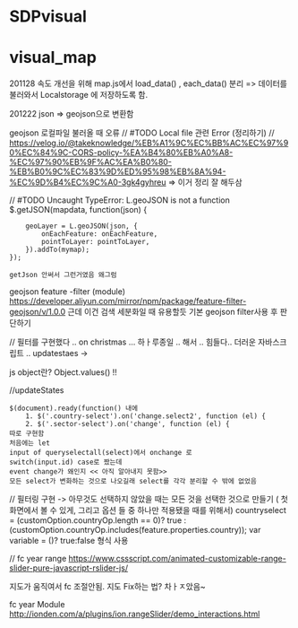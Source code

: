 # SDPvisual
# visual_map


201128 
속도 개선을 위해 map.js에서 load_data() , each_data() 분리
=> 데이터를 불러와서 Localstorage 에 저장하도록 함.


201222
json => geojson으로 변환함

geojson 로컬파일 불러올 때 오류
    // #TODO Local file 관련 Error (정리하기)
    // https://velog.io/@takeknowledge/%EB%A1%9C%EC%BB%AC%EC%97%90%EC%84%9C-CORS-policy-%EA%B4%80%EB%A0%A8-%EC%97%90%EB%9F%AC%EA%B0%80-%EB%B0%9C%EC%83%9D%ED%95%98%EB%8A%94-%EC%9D%B4%EC%9C%A0-3gk4gyhreu
=> 이거 정리 잘 해두삼

    
// #TODO Uncaught TypeError: L.geoJSON is not a function
    $.getJSON(mapdata, function(json) {

        geoLayer = L.geoJSON(json, {
            onEachFeature: onEachFeature,
            pointToLayer: pointToLayer,
        }).addTo(mymap);
    });

    getJson 안써서 그런거였음 왜그럼

geojson feature -filter (module)
https://developer.aliyun.com/mirror/npm/package/feature-filter-geojson/v/1.0.0
근데 이건 검색 세분화일 때 유용할듯
기본 geojson filter사용 후 판단하기


// 필터를 구현했다 .. on christmas ...  하ㅏ루종일 .. 해서 .. 힘들다..
더러운 자바스크립트 ..
updatestaes ->

js object란?
Object.values() !!



//updateStates

    $(document).ready(function() 내에
        1. $('.country-select').on('change.select2', function (el) {
        2. $('.sector-select').on('change', function (el) {
    따로 구현함 
    처음에는 let 
    input of queryselectall(select)에서 onchange 로
    switch(input.id) case로 짰는데
    event change가 왜인지 << 아직 알아내지 못함>>
    모든 select가 변화하는 것으로 나오길래 select를 각각 분리할 수 밖에 없었음


// 필터링 구현
-> 아무것도 선택하지 않았을 때는 모든 것을 선택한 것으로 만들기
( 첫 화면에서 볼 수 있게, 그리고 옵션 들 중 하나만 적용됐을 때를 위해서)
countryselect = (customOption.countryOp.length == 0)? true : (customOption.countryOp.includes(feature.properties.country));
var variable = ()? true:false 형식 사용



// fc year range
https://www.cssscript.com/animated-customizable-range-slider-pure-javascript-rslider-js/

지도가 움직여서 fc 조절안됨.
지도 Fix하는 법?
차ㅏㅈ았음~

fc year Module
http://ionden.com/a/plugins/ion.rangeSlider/demo_interactions.html

